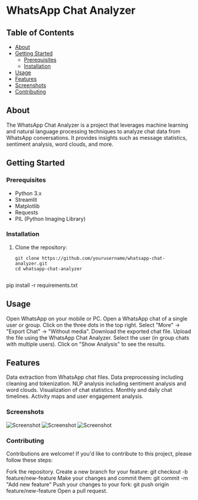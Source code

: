 # WhatsApp Chat Analyzer


## Table of Contents
- [About](#about)
- [Getting Started](#getting-started)
  - [Prerequisites](#prerequisites)
  - [Installation](#installation)
- [Usage](#usage)
- [Features](#features)
- [Screenshots](#screenshots)
- [Contributing](#contributing)

## About
The WhatsApp Chat Analyzer is a project that leverages machine learning and natural language processing techniques to analyze chat data from WhatsApp conversations. It provides insights such as message statistics, sentiment analysis, word clouds, and more.

## Getting Started
### Prerequisites
- Python 3.x
- Streamlit
- Matplotlib
- Requests
- PIL (Python Imaging Library)

### Installation
1. Clone the repository:
   ```shell
   git clone https://github.com/yourusername/whatsapp-chat-analyzer.git
   cd whatsapp-chat-analyzer


pip install -r requirements.txt

## Usage

Open WhatsApp on your mobile or PC.
Open a WhatsApp chat of a single user or group.
Click on the three dots in the top right.
Select "More" -> "Export Chat" -> "Without media".
Download the exported chat file.
Upload the file using the WhatsApp Chat Analyzer.
Select the user (in group chats with multiple users).
Click on "Show Analysis" to see the results.

## Features

Data extraction from WhatsApp chat files.
Data preprocessing including cleaning and tokenization.
NLP analysis including sentiment analysis and word clouds.
Visualization of chat statistics.
Monthly and daily chat timelines.
Activity maps and user engagement analysis.


### Screenshots
![Screenshot](screenshots/screenshot.png)
![Screenshot](screenshots/screenshot.png)
![Screenshot](screenshots/screenshot.png)


### Contributing
Contributions are welcome! If you'd like to contribute to this project, please follow these steps:

Fork the repository.
Create a new branch for your feature: git checkout -b feature/new-feature
Make your changes and commit them: git commit -m "Add new feature"
Push your changes to your fork: git push origin feature/new-feature
Open a pull request.
